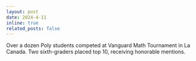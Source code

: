 ```yaml
---
layout: post
date: 2024-4-11
inline: true
related_posts: false
---
```


Over a dozen Poly students competed at Vanguard Math Tournament in La Canada. Two sixth-graders placed top 10, receiving honorable mentions. 
